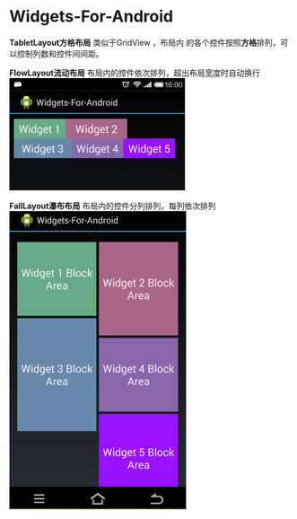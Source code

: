 Widgets-For-Android
===================
<b>TabletLayout方格布局</b>
类似于GridView ，布局内 的各个控件按照<b>方格</b>排列，可以控制列数和控件间间距。

<b>FlowLayout流动布局</b>
布局内的控件依次排列，超出布局宽度时自动换行
<img src="https://github.com/zcweng/Widgets-For-Android/blob/master/Widgets-For-Android/flow.png"/>


<b>FallLayout瀑布布局</b>
布局内的控件分列排列，每列依次排列
<img src="https://github.com/zcweng/Widgets-For-Android/blob/master/Widgets-For-Android/fall.png"/>
